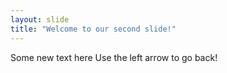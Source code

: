 ```yaml
---
layout: slide
title: "Welcome to our second slide!"
---
```

Some new text here
Use the left arrow to go back!
